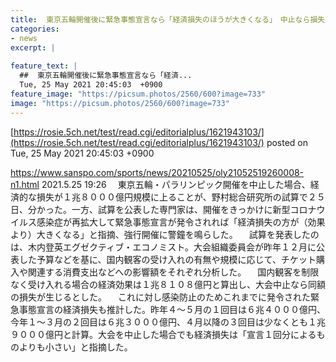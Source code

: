 ```yaml
---
title:  東京五輪開催後に緊急事態宣言なら「経済損失のほうが大きくなる」　中止なら損失２兆円弱、野村総研が試算  
categories:
- news
excerpt: |
  
feature_text: |
  ##  東京五輪開催後に緊急事態宣言なら「経済...
  Tue, 25 May 2021 20:45:03  +0900
feature_image: "https://picsum.photos/2560/600?image=733"
image: "https://picsum.photos/2560/600?image=733"
---
```


[https://rosie.5ch.net/test/read.cgi/editorialplus/1621943103/](https://rosie.5ch.net/test/read.cgi/editorialplus/1621943103/)
posted on Tue, 25 May 2021 20:45:03  +0900

<!--more-->

https://www.sanspo.com/sports/news/20210525/oly21052519260008-n1.html 2021.5.25 19:26 　東京五輪・パラリンピック開催を中止した場合、経済的な損失が１兆８０００億円規模に上ることが、野村総合研究所の試算で２５日、分かった。一方、試算を公表した専門家は、開催をきっかけに新型コロナウイルス感染症が再拡大して緊急事態宣言が発令されれば「経済損失の方が（効果より）大きくなる」と指摘、強行開催に警鐘を鳴らした。 　試算を発表したのは、木内登英エグゼクティブ・エコノミスト。大会組織委員会が昨年１２月に公表した予算などを基に、国内観客の受け入れの有無や規模に応じて、チケット購入や関連する消費支出などへの影響額をそれぞれ分析した。 　国内観客を制限なく受け入れる場合の経済効果は１兆８１０８億円と算出し、大会中止なら同額の損失が生じるとした。 　これに対し感染防止のためこれまでに発令された緊急事態宣言の経済損失も推計した。昨年４〜５月の１回目は６兆４０００億円、今年１〜３月の２回目は６兆３０００億円、４月以降の３回目は少なくとも１兆９０００億円と計算。大会を中止した場合でも経済損失は「宣言１回分によるものよりも小さい」と指摘した。
